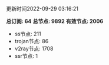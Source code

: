 更新时间2022-09-29 03:16:21

**总订阅: 64**
**总节点: 9892**
**有效节点: 2006**
- ss节点: 211
- trojan节点: 86
- v2ray节点: 1708
- ssr节点: 1
